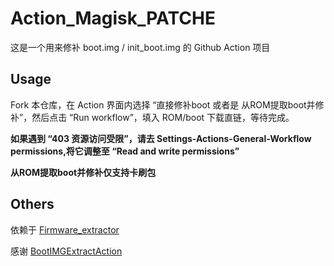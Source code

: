# Action_Magisk_PATCHE

这是一个用来修补 boot.img / init_boot.img 的 Github Action 项目

## Usage

Fork 本仓库，在 Action 界面内选择 “直接修补boot 或者是 从ROM提取boot并修补”，然后点击 “Run workflow”，填入 ROM/boot 下载直链，等待完成。

**如果遇到 “403 资源访问受限”，请去 Settings-Actions-General-Workflow permissions,将它调整至 “Read and write permissions”**

**从ROM提取boot并修补仅支持卡刷包**

## Others

依赖于 [Firmware_extractor](https://github.com/ShivamKumarJha/Firmware_extractora)

感谢 [BootIMGExtractAction](https://github.com/tosasitill/BootIMGExtractAction)
